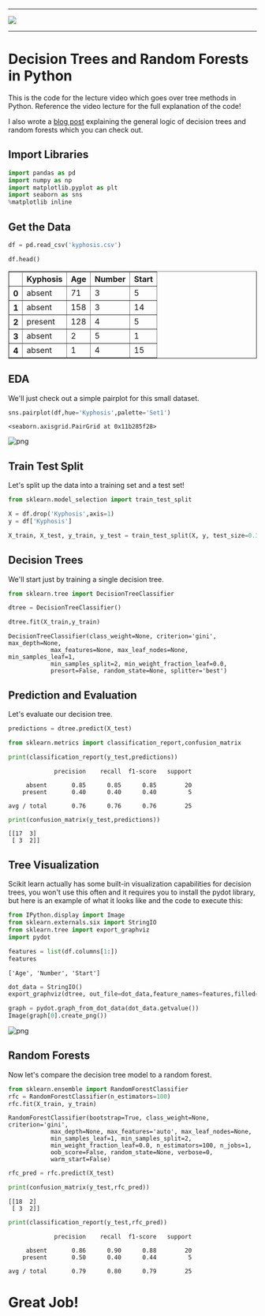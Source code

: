 
___

<a href='http://www.pieriandata.com'> <img src='../Pierian_Data_Logo.png' /></a>
___
# Decision Trees and Random Forests in Python

This is the code for the lecture video which goes over tree methods in Python. Reference the video lecture for the full explanation of the code!

I also wrote a [blog post](https://medium.com/@josemarcialportilla/enchanted-random-forest-b08d418cb411#.hh7n1co54) explaining the general logic of decision trees and random forests which you can check out. 

## Import Libraries


```python
import pandas as pd
import numpy as np
import matplotlib.pyplot as plt
import seaborn as sns
%matplotlib inline
```

## Get the Data


```python
df = pd.read_csv('kyphosis.csv')
```


```python
df.head()
```




<div>
<table border="1" class="dataframe">
  <thead>
    <tr style="text-align: right;">
      <th></th>
      <th>Kyphosis</th>
      <th>Age</th>
      <th>Number</th>
      <th>Start</th>
    </tr>
  </thead>
  <tbody>
    <tr>
      <th>0</th>
      <td>absent</td>
      <td>71</td>
      <td>3</td>
      <td>5</td>
    </tr>
    <tr>
      <th>1</th>
      <td>absent</td>
      <td>158</td>
      <td>3</td>
      <td>14</td>
    </tr>
    <tr>
      <th>2</th>
      <td>present</td>
      <td>128</td>
      <td>4</td>
      <td>5</td>
    </tr>
    <tr>
      <th>3</th>
      <td>absent</td>
      <td>2</td>
      <td>5</td>
      <td>1</td>
    </tr>
    <tr>
      <th>4</th>
      <td>absent</td>
      <td>1</td>
      <td>4</td>
      <td>15</td>
    </tr>
  </tbody>
</table>
</div>



## EDA

We'll just check out a simple pairplot for this small dataset.


```python
sns.pairplot(df,hue='Kyphosis',palette='Set1')
```




    <seaborn.axisgrid.PairGrid at 0x11b285f28>




![png](01-Decision%20Trees%20and%20Random%20Forests%20in%20Python_files/01-Decision%20Trees%20and%20Random%20Forests%20in%20Python_7_1.png)


## Train Test Split

Let's split up the data into a training set and a test set!


```python
from sklearn.model_selection import train_test_split
```


```python
X = df.drop('Kyphosis',axis=1)
y = df['Kyphosis']
```


```python
X_train, X_test, y_train, y_test = train_test_split(X, y, test_size=0.30)
```

## Decision Trees

We'll start just by training a single decision tree.


```python
from sklearn.tree import DecisionTreeClassifier
```


```python
dtree = DecisionTreeClassifier()
```


```python
dtree.fit(X_train,y_train)
```




    DecisionTreeClassifier(class_weight=None, criterion='gini', max_depth=None,
                max_features=None, max_leaf_nodes=None, min_samples_leaf=1,
                min_samples_split=2, min_weight_fraction_leaf=0.0,
                presort=False, random_state=None, splitter='best')



## Prediction and Evaluation 

Let's evaluate our decision tree.


```python
predictions = dtree.predict(X_test)
```


```python
from sklearn.metrics import classification_report,confusion_matrix
```


```python
print(classification_report(y_test,predictions))
```

                 precision    recall  f1-score   support
    
         absent       0.85      0.85      0.85        20
        present       0.40      0.40      0.40         5
    
    avg / total       0.76      0.76      0.76        25
    



```python
print(confusion_matrix(y_test,predictions))
```

    [[17  3]
     [ 3  2]]


## Tree Visualization

Scikit learn actually has some built-in visualization capabilities for decision trees, you won't use this often and it requires you to install the pydot library, but here is an example of what it looks like and the code to execute this:


```python
from IPython.display import Image  
from sklearn.externals.six import StringIO  
from sklearn.tree import export_graphviz
import pydot 

features = list(df.columns[1:])
features
```




    ['Age', 'Number', 'Start']




```python
dot_data = StringIO()  
export_graphviz(dtree, out_file=dot_data,feature_names=features,filled=True,rounded=True)

graph = pydot.graph_from_dot_data(dot_data.getvalue())  
Image(graph[0].create_png())  
```




![png](01-Decision%20Trees%20and%20Random%20Forests%20in%20Python_files/01-Decision%20Trees%20and%20Random%20Forests%20in%20Python_23_0.png)



## Random Forests

Now let's compare the decision tree model to a random forest.


```python
from sklearn.ensemble import RandomForestClassifier
rfc = RandomForestClassifier(n_estimators=100)
rfc.fit(X_train, y_train)
```




    RandomForestClassifier(bootstrap=True, class_weight=None, criterion='gini',
                max_depth=None, max_features='auto', max_leaf_nodes=None,
                min_samples_leaf=1, min_samples_split=2,
                min_weight_fraction_leaf=0.0, n_estimators=100, n_jobs=1,
                oob_score=False, random_state=None, verbose=0,
                warm_start=False)




```python
rfc_pred = rfc.predict(X_test)
```


```python
print(confusion_matrix(y_test,rfc_pred))
```

    [[18  2]
     [ 3  2]]



```python
print(classification_report(y_test,rfc_pred))
```

                 precision    recall  f1-score   support
    
         absent       0.86      0.90      0.88        20
        present       0.50      0.40      0.44         5
    
    avg / total       0.79      0.80      0.79        25
    


# Great Job!
